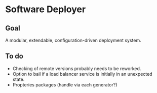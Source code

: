 Software Deployer
==

Goal
--
A modular, extendable, configuration-driven deployment system.

To do
--
- Checking of remote versions probably needs to be reworked.
- Option to bail if a load balancer service is initially in an unexpected state.
- Propteries packages (handle via each generator?)
